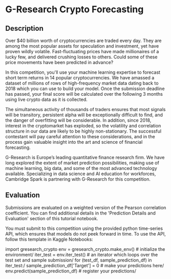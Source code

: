 # G-Research Crypto Forecasting

## Description

Over $40 billion worth of cryptocurrencies are traded every day. They are among the most popular assets for speculation and investment, yet have proven wildly volatile. Fast-fluctuating prices have made millionaires of a lucky few, and delivered crushing losses to others. Could some of these price movements have been predicted in advance?

In this competition, you'll use your machine learning expertise to forecast short term returns in 14 popular cryptocurrencies. We have amassed a dataset of millions of rows of high-frequency market data dating back to 2018 which you can use to build your model. Once the submission deadline has passed, your final score will be calculated over the following 3 months using live crypto data as it is collected.

The simultaneous activity of thousands of traders ensures that most signals will be transitory, persistent alpha will be exceptionally difficult to find, and the danger of overfitting will be considerable. In addition, since 2018, interest in the cryptomarket has exploded, so the volatility and correlation structure in our data are likely to be highly non-stationary. The successful contestant will pay careful attention to these considerations, and in the process gain valuable insight into the art and science of financial forecasting.

G-Research is Europe’s leading quantitative finance research firm. We have long explored the extent of market prediction possibilities, making use of machine learning, big data, and some of the most advanced technology available. Specializing in data science and AI education for workforces, Cambridge Spark is partnering with G-Research for this competition. 

## Evaluation

Submissions are evaluated on a weighted version of the Pearson correlation coefficient. You can find additional details in the 'Prediction Details and Evaluation' section of this tutorial notebook.

You must submit to this competition using the provided python time-series API, which ensures that models do not peek forward in time. To use the API, follow this template in Kaggle Notebooks:

import gresearch_crypto
env = gresearch_crypto.make_env()   # initialize the environment/
iter_test = env.iter_test()    # an iterator which loops over the test set and sample submission/
for (test_df, sample_prediction_df) in iter_test:/
    sample_prediction_df['Target'] = 0  # make your predictions here/
    env.predict(sample_prediction_df)   # register your predictions/
